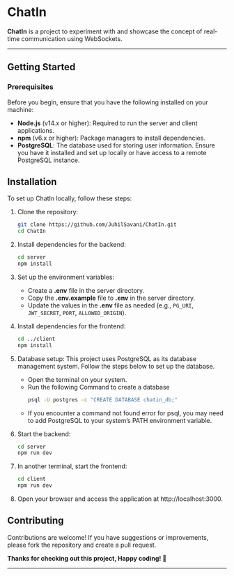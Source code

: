 # ChatIn

**ChatIn** is a project to experiment with and showcase the concept of real-time communication using WebSockets.

---

## Getting Started

### Prerequisites
Before you begin, ensure that you have the following installed on your machine:
- **Node.js** (v14.x or higher): Required to run the server and client applications.
- **npm** (v6.x or higher): Package managers to install dependencies.
- **PostgreSQL**: The database used for storing user information. Ensure you have it installed and set up locally or have access to a remote PostgreSQL instance.


## Installation

To set up ChatIn locally, follow these steps:

1. Clone the repository:
    ```bash
    git clone https://github.com/JuhilSavani/ChatIn.git
    cd ChatIn
    ```

2. Install dependencies for the backend:
    ```bash
    cd server
    npm install 
    ```

3. Set up the environment variables:
    - Create a **.env** file in the server directory.
    - Copy the **.env.example** file to **.env** in the server directory.
    - Update the values in the **.env** file as needed (e.g., `PG_URI`, `JWT_SECRET`, `PORT`, `ALLOWED_ORIGIN`).

4. Install dependencies for the frontend:
    ```bash
    cd ../client
    npm install 
    ```

5. Database setup:
This project uses PostgreSQL as its database management system. Follow the steps below to set up the database.
    - Open the terminal on your system.
    - Run the following Command to create a database
      ```bash
      psql -U postgres -c "CREATE DATABASE chatin_db;"
      ```
    - If you encounter a command not found error for psql, you may need to add PostgreSQL to your system’s PATH environment variable.

6. Start the backend:
    ```bash
    cd server
    npm run dev
    ```

7. In another terminal, start the frontend:
    ```bash
    cd client
    npm run dev
    ```

8. Open your browser and access the application at http://localhost:3000.

## Contributing
Contributions are welcome! If you have suggestions or improvements, please fork the repository and create a pull request.

**Thanks for checking out this project, Happy coding! :rocket:**

---